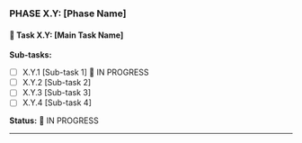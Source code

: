 ### PHASE X.Y: [Phase Name]
#### 🚀 Task X.Y: [Main Task Name]
**Sub-tasks:**
- [ ] X.Y.1 [Sub-task 1] 🔄 IN PROGRESS
- [ ] X.Y.2 [Sub-task 2]
- [ ] X.Y.3 [Sub-task 3]
- [ ] X.Y.4 [Sub-task 4]

**Status:** 🔄 IN PROGRESS

---
